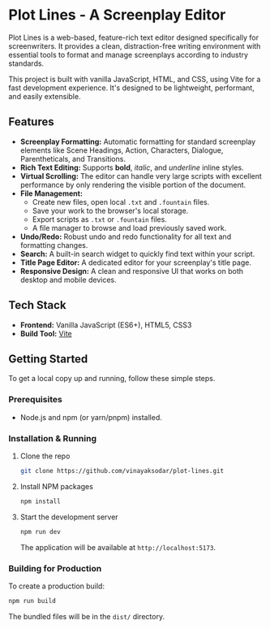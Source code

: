 # Plot Lines - A Screenplay Editor

Plot Lines is a web-based, feature-rich text editor designed specifically for screenwriters. It provides a clean, distraction-free writing environment with essential tools to format and manage screenplays according to industry standards.

This project is built with vanilla JavaScript, HTML, and CSS, using Vite for a fast development experience. It's designed to be lightweight, performant, and easily extensible.

## Features

*   **Screenplay Formatting:** Automatic formatting for standard screenplay elements like Scene Headings, Action, Characters, Dialogue, Parentheticals, and Transitions.
*   **Rich Text Editing:** Supports **bold**, *italic*, and _underline_ inline styles.
*   **Virtual Scrolling:** The editor can handle very large scripts with excellent performance by only rendering the visible portion of the document.
*   **File Management:**
    *   Create new files, open local `.txt` and `.fountain` files.
    *   Save your work to the browser's local storage.
    *   Export scripts as `.txt` or `.fountain` files.
    *   A file manager to browse and load previously saved work.
*   **Undo/Redo:** Robust undo and redo functionality for all text and formatting changes.
*   **Search:** A built-in search widget to quickly find text within your script.
*   **Title Page Editor:** A dedicated editor for your screenplay's title page.
*   **Responsive Design:** A clean and responsive UI that works on both desktop and mobile devices.

## Tech Stack

*   **Frontend:** Vanilla JavaScript (ES6+), HTML5, CSS3
*   **Build Tool:** [Vite](https://vitejs.dev/)

## Getting Started

To get a local copy up and running, follow these simple steps.

### Prerequisites

*   Node.js and npm (or yarn/pnpm) installed.

### Installation & Running

1.  Clone the repo
    ```sh
    git clone https://github.com/vinayaksodar/plot-lines.git
    ```
2.  Install NPM packages
    ```sh
    npm install
    ```
3.  Start the development server
    ```sh
    npm run dev
    ```
    The application will be available at `http://localhost:5173`.

### Building for Production

To create a production build:
```sh
npm run build
```
The bundled files will be in the `dist/` directory.
